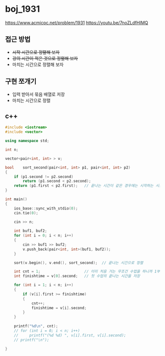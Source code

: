 # boj\_1931

https://www.acmicpc.net/problem/1931
https://youtu.be/7noZLdfHIMQ

## 접근 방법
- ~~시작 시간으로 정렬해 보자~~
- ~~강의 시간이 적은 것으로 정렬해 보자~~
- 마치는 시간으로 정렬해 보자

## 구현 쪼개기
- 입력 받아서 묶음 배열로 저장
- 마치는 시간으로 정렬

## c++
```c++
#include <iostream>
#include <vector>

using namespace std;

int n;

vector<pair<int, int> > v;

bool    sort_second(pair<int, int> p1, pair<int, int> p2)
{
    if (p1.second != p2.second)
        return (p1.second < p2.second);     
    return (p1.first < p2.first);   // 끝나는 시간이 같은 경우에는 시작하는 시간으로 정렬
}

int main()
{
    ios_base::sync_with_stdio(0);
    cin.tie(0);
    
    cin >> n;

    int buf1, buf2;
    for (int i = 0; i < n; i++)
    {
        cin >> buf1 >> buf2;
        v.push_back(pair<int, int>(buf1, buf2));
    }

    sort(v.begin(), v.end(), sort_second);  // 끝나는 시간으로 정렬

    int cnt = 1;                    // 이미 처음 거는 무조건 수업을 하니까 1부터 카운트
    int finishtime = v[0].second;   // 첫 수업의 끝나는 시간을 저장

    for (int i = 1; i < n; i++)
    {
        if (v[i].first >= finishtime)
        {
            cnt++;
            finishtime = v[i].second;
        }
    }
    
    printf("%d\n", cnt);
    // for (int i = 0; i < n; i++)
    //     printf("(%d %d) ", v[i].first, v[i].second);
    // printf("\n");
    
}
```

